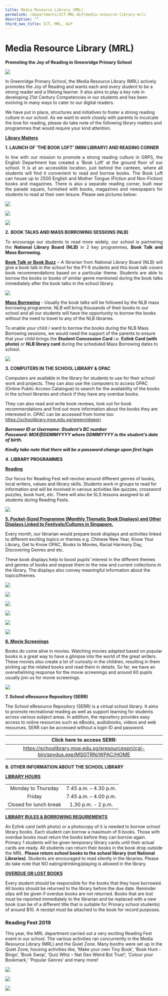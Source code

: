```yaml
---
title: Media Resource Library (MRL)
permalink: /departments/ICT-MRL-ALP/media-resource-library-mrl/
description: ""
third_nav_title: ICT, MRL, ALP
---
```

# Media Resource Library (MRL)

**Promoting the Joy of Reading in Greenridge Primary School**

![](/images/Departments/ICT,%20MRL,%20ALP/Media%20Resource%20Library%20(MRL)/MRL1.jpg)

In Greenridge Primary School, the Media Resource Library (MRL) actively promotes the Joy of Reading and wants each and every student to be a strong reader and a lifelong learner. It also aims to play a key role in developing 21st Century Competencies in our students and has been evolving in many ways to cater to our digital readers.  
  
We have put in place, structures and initiatives to foster a strong reading culture in our school. As we want to work closely with parents to inculcate the love for reading, please do take note of the following library matters and programmes that would require your kind attention.  
  
<u><b>Library Matters</b></u>  

**1\. LAUNCH OF ‘THE BOOK LOFT’ (MINI LIBRARY) AND READING CORNER**  

<p style="text-align: justify;">In line with our mission to promote a strong reading culture in GRPS, the English Department has created a ‘Book Loft’ at the ground floor of our school. It is at an accessible location, just behind the canteen, where all students will find it convenient to read and borrow books. The Book Loft can house up to 2500 English and Mother Tongue (Fiction and Non-Fiction) books and magazines. There is also a separate reading corner, built near the parade square, furnished with books, magazines and newspapers for students to read at their own leisure. Please see pictures below:</p>

![](/images/Departments/ICT,%20MRL,%20ALP/Media%20Resource%20Library%20(MRL)/BookLoft.jpg)

![](/images/Departments/ICT,%20MRL,%20ALP/Media%20Resource%20Library%20(MRL)/Insidebookloft.jpg)

![](/images/Departments/ICT,%20MRL,%20ALP/Media%20Resource%20Library%20(MRL)/ReadingCorner.jpg)

**2.** **BOOK TALKS AND MASS BORROWING SESSIONS (NLB)**  

<p style="text-align: justify;">To encourage our students to read more widely, our school is partnering the <b>National Library Board (NLB)</b> in 2 key programmes, <b>Book Talk and Mass Borrowing.</b></p>

<p style="text-align: justify;"><b><u>Book Talk or Book Buzz</u></b> – A librarian from National Library Board (NLB) will give a book talk in the school for the P1-6 students and this book talk covers book recommendations based on a particular theme. Students are able to borrow the books or books of similar genre mentioned during the book talks immediately after the book talks in the school library.</p>

![](/images/Departments/ICT,%20MRL,%20ALP/Media%20Resource%20Library%20(MRL)/BookTalk.jpg)

<u><b>Mass Borrowing</b></u> \- Usually the book talks will be followed by the NLB mass borrowing programme. NLB will bring thousands of their books to our school and all our students will have the opportunity to borrow the books without the need to travel to any of the NLB libraries.  

To enable your child / ward to borrow the books during the NLB Mass Borrowing sessions, we would need the support of the parents to ensure that your child brings the **Student Concession Card** i.e. **Ezlink Card (with photo)** or **NLB library card** during the scheduled Mass Borrowing dates to school.

![](/images/Departments/ICT,%20MRL,%20ALP/Media%20Resource%20Library%20(MRL)/MassBorrowing.jpg)


**3\. COMPUTERS IN THE SCHOOL LIBRARY & OPAC**

Computers are available in the library for students to use for their school work and projects. They can also use the computers to access OPAC (Online Public Access Catalogue) to search for the availability of the books in the school libraries and check if they have any overdue books.  
  
They can also read and write book reviews, look out for book recommendations and find out more information about the books they are interested in. OPAC can be accessed from home too:   
<a href="https://schoolibrary.moe.edu.sg/greenridgepri" target="_blank">https://schoolibrary.moe.edu.sg/greenridgepri</a>


  
***Borrower ID or Username: Student’s BC number***  
***Password: MOE@DDMMYYYY where DDMMYYYY is the student’s date of birth.***
  
***Kindly take note that there will be a password change upon first login*** 
  

**4.** **LIBRARY PROGRAMMES**

<b><u>Reading</u></b>

Our focus for Reading Fest will revolve around different genres of books, local writers, values and library skills. Students work in groups to read for information and will be involved in various activities like quizzes, crossword puzzles, book hunt, etc. There will also be SLS lessons assigned to all students during Reading Fests.

![](/images/Departments/ICT,%20MRL,%20ALP/Media%20Resource%20Library%20(MRL)/ReadingFest.jpg)

<b><u>5. Pocket-Sized Programme (Monthly Thematic Book Displays) and Other Displays Linked to Festivals/Cultures in Singapore.</u></b>

Every month, our librarian would prepare book displays and activities linked to different exciting topics or themes e.g. Chinese New Year, Know Your Library, Get to Know OPAC, Books to Movies, Racial Harmony Day, Discovering Genres and etc.  
  
These book displays help to boost pupils’ interest in the different themes and genres of books and expose them to the new and current collections in the library. The displays also convey meaningful information about the topics/themes.

![](/images/Departments/ICT,%20MRL,%20ALP/Media%20Resource%20Library%20(MRL)/Display1.jpg)

![](/images/Departments/ICT,%20MRL,%20ALP/Media%20Resource%20Library%20(MRL)/MRLDisplay3.jpg)

![](/images/Departments/ICT,%20MRL,%20ALP/Media%20Resource%20Library%20(MRL)/MRLDisplay4.jpg)

![](/images/Departments/ICT,%20MRL,%20ALP/Media%20Resource%20Library%20(MRL)/MRLDisplay5.jpg)

![](/images/Departments/ICT,%20MRL,%20ALP/Media%20Resource%20Library%20(MRL)/MRLDisplay6.jpg)

![](/images/Departments/ICT,%20MRL,%20ALP/Media%20Resource%20Library%20(MRL)/MRLDisplay7.jpg)

<b><u>6. Movie Screenings</u></b>

Books do come alive in movies. Watching movies adapted based on popular books is a great way to have a glimpse into the world of the great writers. These movies also create a lot of curiosity in the children, resulting in them picking up the related books and read them in details. So far, we have an overwhelming response for the movie screenings and around 60 pupils usually join us for movie screenings.

![](/images/Departments/ICT,%20MRL,%20ALP/Media%20Resource%20Library%20(MRL)/MRLScreening.jpg)

**7\. School eResource Repository (SERR)**  

The School eResource Repository (SERR) is a virtual school library. It aims to promote recreational reading as well as support learning for students across various subject areas. In addition, the repository provides easy access to online resources such as eBooks, audiobooks, videos and web resources. SERR can be accessed without a login ID and password.

<table>
<thead>
  <tr>
    <th style="text-align: center;">Click here to access SERR:</th>
  </tr>
</thead>
<tbody>
  <tr>
    <td style="text-align: center;"><a href="https://schoolibrary.moe.edu.sg/eresourcespri/cgi-bin/spydus.exe/MSGTRN/WPAC/HOME" target="_blank">https://schoolibrary.moe.edu.sg/eresourcespri/cgi-bin/spydus.exe/MSGTRN/WPAC/HOME</a></td>
  </tr>
</tbody>
</table>

**8\. OTHER INFORMATION ABOUT THE SCHOOL LIBRARY**

<b><u>LIBRARY HOURS</u></b>

|                        |                       |
|:----------------------:|:---------------------:|
|   Monday to Thursday   | 7.45 a.m. – 4.30 p.m. |
|         Friday         | 7.45 a.m. – 4.00 p.m. |
| Closed for lunch break |   1.30 p.m. - 2 p.m.  |

<b><u>LIBRARY RULES & BORROWING REQUIREMENTS</u></b>

An Ezlink card (with photo) or a photocopy of it is needed to borrow school library books. Each student can borrow a maximum of 6 books. Those with overdue books must return the books before they can borrow again. Primary 1 students will be given temporary library cards until their actual cards are ready. All students can return their books in the book drop outside the MRL. **Please return school books to the school library (not National Libraries)**. Students are encouraged to read silently in the libraries. Please do take note that NO eating/drinking/playing is allowed in the library.  
  

<b><u>OVERDUE OR LOST BOOKS</u></b>

Every student should be responsible for the books that they have borrowed. All books should be returned to the library before the due date. Reminder slips will be given if overdue books are not returned. Books that are lost must be reported immediately to the librarian and be replaced with a new book (can be of a different title that is suitable for Primary school students) of around $10. A receipt must be attached to the book for record purposes.


### Reading Fest 2019

This year, the MRL department carried out a very exciting Reading Fest event in our school. The various activities ran concurrently in the Media Resource Library (MRL) and the Quiet Zone. Many booths were set up in the Quiet Zone, housing activities like, ‘Make your own Tiny Book’, ‘Book Hunt - Bingo’, ‘Book Swop’, ‘Quiz Whiz – Nat Geo Weird But True!’, ‘Colour your Bookmark,’ ‘Popular Genres’ and many more!

![](/images/Departments/ICT,%20MRL,%20ALP/Media%20Resource%20Library%20(MRL)/Reading%20Fest%202019/MRLReadingFest1.jpg)

![](/images/Departments/ICT,%20MRL,%20ALP/Media%20Resource%20Library%20(MRL)/Reading%20Fest%202019/MRLReadingFest2.jpg)

![](/images/Departments/ICT,%20MRL,%20ALP/Media%20Resource%20Library%20(MRL)/Reading%20Fest%202019/MRLReadingFest3.jpg)